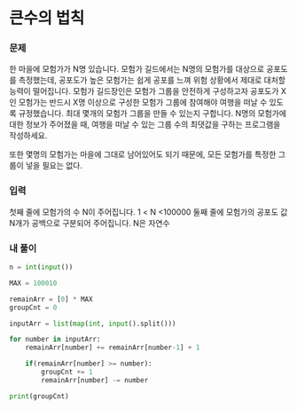 # 큰수의 법칙

### 문제

한 마을에 모험가가 N명 있습니다. 모험가 길드에서는 N명의 모험가를 대상으로 공포도를 측정했는데, 공포도가 높은 모험가는 쉽게 공포를 느껴 위험 상황에서 제대로 대처할 능력이 떨어집니다. 모험가 길드장인은 모험가 그룹을 안전하게 구성하고자 공포도가 X인 모험가는 반드시 X명 이상으로 구성한 모험가 그룹에 참여해야 여행을 떠날 수 있도록 규정했습니다. 최대 몇개의 모험가 그룹을 만들 수 있는지 구합니다.
N명의 모험가에 대한 정보가 주어졌을 때, 여행을 떠날 수 있는 그룹 수의 최댓값을 구하는 프로그램을 작성하세요.

또한 몇명의 모험가는 마을에 그대로 남어있어도 되기 때문에, 모든 모험가를 특정한 그룹이 넣을 필요는 없다.

### 입력

첫째 줄에 모험가의 수 N이 주어집니다. 1 < N <100000
둘째 줄에 모험가의 공포도 값 N개가 공백으로 구분되어 주어집니다. N은 자연수

### 내 풀이

```Python
n = int(input())

MAX = 100010

remainArr = [0] * MAX
groupCnt = 0

inputArr = list(map(int, input().split()))

for number in inputArr:
    remainArr[number] += remainArr[number-1] + 1

    if(remainArr[number] >= number):
        groupCnt += 1
        remainArr[number] -= number

print(groupCnt)
```
